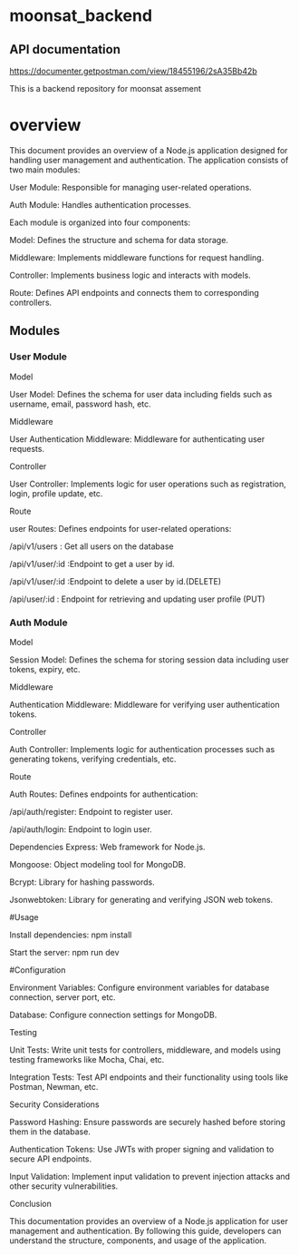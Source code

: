# moonsat_backend

## API documentation
https://documenter.getpostman.com/view/18455196/2sA35Bb42b

This is a backend repository for moonsat assement

# overview

This document provides an overview of a Node.js application designed for handling user management and authentication. The application consists of two main modules:

User Module: Responsible for managing user-related operations.

Auth Module: Handles authentication processes.

Each module is organized into four components:

Model: Defines the structure and schema for data storage.

Middleware: Implements middleware functions for request handling.

Controller: Implements business logic and interacts with models.

Route: Defines API endpoints and connects them to corresponding controllers.

## Modules

### User Module

Model

User Model: Defines the schema for user data including fields such as username, email, password hash, etc.

Middleware

User Authentication Middleware: Middleware for authenticating user requests.

Controller

User Controller: Implements logic for user operations such as registration, login, profile update, etc.

Route

user Routes: Defines endpoints for user-related operations:

/api/v1/users : Get all users on the database

/api/v1/user/:id :Endpoint to get a user by id.

/api/v1/user/:id :Endpoint to delete a user by id.(DELETE)

/api/user/:id : Endpoint for retrieving and updating user profile (PUT)

### Auth Module

Model

Session Model: Defines the schema for storing session data including user tokens, expiry, etc.

Middleware

Authentication Middleware: Middleware for verifying user authentication tokens.

Controller

Auth Controller: Implements logic for authentication processes such as generating tokens, verifying credentials, etc.

Route

Auth Routes: Defines endpoints for authentication:

/api/auth/register: Endpoint to register user.

/api/auth/login: Endpoint to login user.

Dependencies
Express: Web framework for Node.js.

Mongoose: Object modeling tool for MongoDB.

Bcrypt: Library for hashing passwords.

Jsonwebtoken: Library for generating and verifying JSON web tokens.

#Usage

Install dependencies: npm install

Start the server: npm run dev

#Configuration

Environment Variables: Configure environment variables for database connection, server port, etc.

Database: Configure connection settings for MongoDB.

Testing

Unit Tests: Write unit tests for controllers, middleware, and models using testing frameworks like Mocha, Chai, etc.

Integration Tests: Test API endpoints and their functionality using tools like Postman, Newman, etc.

Security Considerations

Password Hashing: Ensure passwords are securely hashed before storing them in the database.

Authentication Tokens: Use JWTs with proper signing and validation to secure API endpoints.

Input Validation: Implement input validation to prevent injection attacks and other security vulnerabilities.

Conclusion

This documentation provides an overview of a Node.js application for user management and authentication. By following this guide, developers can understand the structure, components, and usage of the application.
